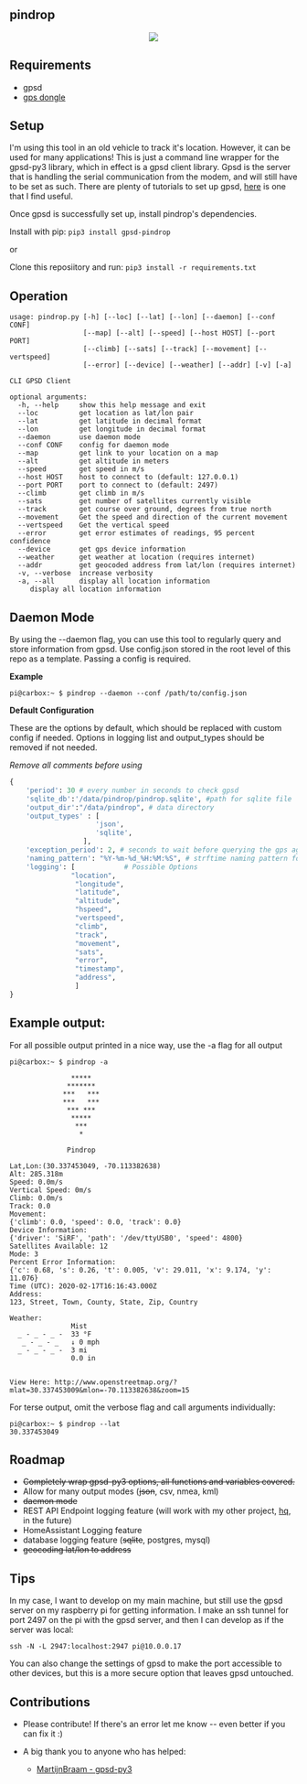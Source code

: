 ## pindrop

<p align="center">
    <img src="https://user-images.githubusercontent.com/7833164/74372681-10822d80-4da9-11ea-9674-10727f35971b.gif"></img>
</p>

## Requirements

- gpsd
- [gps dongle](https://www.amazon.com/GlobalSat-BU-353-S4-USB-Receiver-Black/dp/B008200LHW)


## Setup

I'm using this tool in an old vehicle to track it's location. However, it can be used for many applications! This is just a command line wrapper for the gpsd-py3 library, which in effect is a gpsd client library. Gpsd is the server that is handling the serial communication from the modem, and will still have to be set as such. There are plenty of tutorials to set up gpsd, [here](https://gpsd.gitlab.io/gpsd/installation.html) is one that I find useful.

Once gpsd is successfully set up, install pindrop's dependencies.

Install with pip: `pip3 install gpsd-pindrop`

or

Clone this reposiitory and run: `pip3 install -r requirements.txt`

## Operation

```
usage: pindrop.py [-h] [--loc] [--lat] [--lon] [--daemon] [--conf CONF]
                  [--map] [--alt] [--speed] [--host HOST] [--port PORT]
                  [--climb] [--sats] [--track] [--movement] [--vertspeed]
                  [--error] [--device] [--weather] [--addr] [-v] [-a]

CLI GPSD Client

optional arguments:
  -h, --help     show this help message and exit
  --loc          get location as lat/lon pair
  --lat          get latitude in decimal format
  --lon          get longitude in decimal format
  --daemon       use daemon mode
  --conf CONF    config for daemon mode
  --map          get link to your location on a map
  --alt          get altitude in meters
  --speed        get speed in m/s
  --host HOST    host to connect to (default: 127.0.0.1)
  --port PORT    port to connect to (default: 2497)
  --climb        get climb in m/s
  --sats         get number of satellites currently visible
  --track        get course over ground, degrees from true north
  --movement     Get the speed and direction of the current movement
  --vertspeed    Get the vertical speed
  --error        get error estimates of readings, 95 percent confidence
  --device       get gps device information
  --weather      get weather at location (requires internet)
  --addr         get geocoded address from lat/lon (requires internet)
  -v, --verbose  increase verbosity
  -a, --all      display all location information
     display all location information
```

## Daemon Mode

By using the --daemon flag, you can use this tool to regularly query and store information from gpsd. Use config.json stored in the root level of this repo as a template. Passing a config is required.


**Example**

```
pi@carbox:~ $ pindrop --daemon --conf /path/to/config.json
```



**Default Configuration**

These are the options by default, which should be replaced with custom config if needed. Options in logging list and output_types should be removed if not needed.

*Remove all comments before using*
```python
{
    'period': 30 # every number in seconds to check gpsd
    'sqlite_db':'/data/pindrop/pindrop.sqlite', #path for sqlite file
    'output_dir':"/data/pindrop", # data directory
    'output_types' : [
                     'json',
                     'sqlite',
                  ],
    'exception_period': 2, # seconds to wait before querying the gps again in case of low mode/failed call
    'naming_pattern': "%Y-%m-%d_%H:%M:%S", # strftime naming pattern for log timestamp
    'logging': [            # Possible Options
               "location",
                "longitude",
                "latitude",
                "altitude",
                "hspeed",
                "vertspeed",
                "climb",
                "track",
                "movement",
                "sats",
                "error",
                "timestamp",
                "address",
                ]
}
```


## Example output:

For all possible output printed in a nice way, use the -a flag for all output

```
pi@carbox:~ $ pindrop -a

               *****
              *******
             ***   ***
             ***   ***
              *** ***
               *****
                ***
                 *

              Pindrop

Lat,Lon:(30.337453049, -70.113382638)
Alt: 285.318m
Speed: 0.0m/s
Vertical Speed: 0m/s
Climb: 0.0m/s
Track: 0.0
Movement:
{'climb': 0.0, 'speed': 0.0, 'track': 0.0}
Device Information:
{'driver': 'SiRF', 'path': '/dev/ttyUSB0', 'speed': 4800}
Satellites Available: 12
Mode: 3
Percent Error Information:
{'c': 0.68, 's': 0.26, 't': 0.005, 'v': 29.011, 'x': 9.174, 'y': 11.076}
Time (UTC): 2020-02-17T16:16:43.000Z
Address:
123, Street, Town, County, State, Zip, Country

Weather:
               Mist
  _ - _ - _ -  33 °F
   _ - _ - _   ↓ 0 mph
  _ - _ - _ -  3 mi
               0.0 in


View Here: http://www.openstreetmap.org/?mlat=30.337453009&mlon=-70.113382638&zoom=15
```

For terse output, omit the verbose flag and call arguments individually:
```
pi@carbox:~ $ pindrop --lat
30.337453049
```

## Roadmap

- ~~Completely wrap gpsd-py3 options, all functions and variables covered.~~
- Allow for many output modes (~~json~~, csv, nmea, kml)
- ~~daemon mode~~
- REST API Endpoint logging feature (will work with my other project, [hq](https://github.com/needmorecowbell/hq), in the future)
- HomeAssistant Logging feature
- database logging feature (~~sqlite~~, postgres, mysql)
- ~~geocoding lat/lon to address~~

## Tips

In my case, I want to develop on my main machine, but still use the gpsd server on my raspberry pi for getting information. I make an ssh tunnel for port 2497 on the pi with the gpsd server, and then I can develop as if the server was local:

`ssh -N -L 2947:localhost:2947 pi@10.0.0.17`

You can also change the settings of gpsd to make the port accessible to other devices, but this is a more secure option that leaves gpsd untouched.

## Contributions

- Please contribute! If there's an error let me know -- even better if you can fix it :)

- A big thank you to anyone who has helped:
    - [MartijnBraam - gpsd-py3](https://github.com/MartijnBraam/gpsd-py3)

